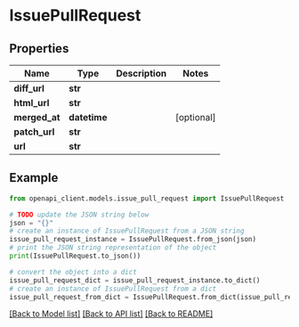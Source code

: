 # IssuePullRequest


## Properties

Name | Type | Description | Notes
------------ | ------------- | ------------- | -------------
**diff_url** | **str** |  | 
**html_url** | **str** |  | 
**merged_at** | **datetime** |  | [optional] 
**patch_url** | **str** |  | 
**url** | **str** |  | 

## Example

```python
from openapi_client.models.issue_pull_request import IssuePullRequest

# TODO update the JSON string below
json = "{}"
# create an instance of IssuePullRequest from a JSON string
issue_pull_request_instance = IssuePullRequest.from_json(json)
# print the JSON string representation of the object
print(IssuePullRequest.to_json())

# convert the object into a dict
issue_pull_request_dict = issue_pull_request_instance.to_dict()
# create an instance of IssuePullRequest from a dict
issue_pull_request_from_dict = IssuePullRequest.from_dict(issue_pull_request_dict)
```
[[Back to Model list]](../README.md#documentation-for-models) [[Back to API list]](../README.md#documentation-for-api-endpoints) [[Back to README]](../README.md)


